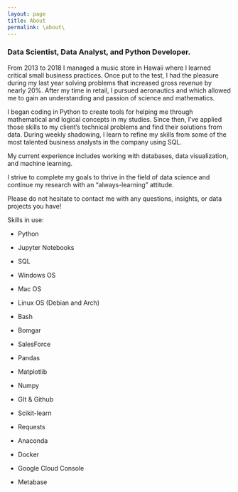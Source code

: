 ```yaml
---
layout: page
title: About
permalink: \about\
---
```


### Data Scientist, Data Analyst, and Python Developer.

From 2013 to 2018 I managed a music store in Hawaii where I learned critical small business practices. Once put to the test, I had the pleasure during my last year solving problems that increased gross revenue by nearly 20%. After my time in retail, I pursued aeronautics and which allowed me to gain an understanding and passion of science and mathematics.

I began coding in Python to create tools for helping me through mathematical and logical concepts in my studies. Since then, I’ve applied those skills to my client’s technical problems and find their solutions from data. During weekly shadowing, I learn to refine my skills from some of the most talented business analysts in the company using SQL.

My current experience includes working with databases, data visualization, and machine learning.

I strive to complete my goals to thrive in the field of data science and continue my research with an “always-learning” attitude.

Please do not hesitate to contact me with any questions, insights, or data projects you have!

Skills in use:

- Python

- Jupyter Notebooks

- SQL

- Windows OS

- Mac OS

- Linux OS (Debian and Arch)

- Bash

- Bomgar

- SalesForce

- Pandas

- Matplotlib

- Numpy

- GIt & Github

- Scikit-learn

- Requests

- Anaconda

- Docker

- Google Cloud Console

- Metabase
